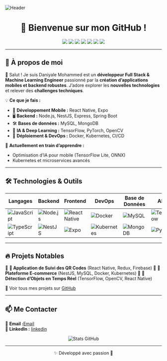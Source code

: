 ![Header](https://your-banner-url.com/banner.png)

<h1 align="center">🚀 Bienvenue sur mon GitHub !</h1>

<p align="center">
  <img src="https://img.shields.io/badge/React_Native-61DAFB?style=for-the-badge&logo=react&logoColor=white" />
  <img src="https://img.shields.io/badge/Node.js-339933?style=for-the-badge&logo=nodedotjs&logoColor=white" />
  <img src="https://img.shields.io/badge/NestJS-E0234E?style=for-the-badge&logo=nestjs&logoColor=white" />
  <img src="https://img.shields.io/badge/Spring_Boot-6DB33F?style=for-the-badge&logo=springboot&logoColor=white" />
  <img src="https://img.shields.io/badge/TypeScript-3178C6?style=for-the-badge&logo=typescript&logoColor=white" />
  <img src="https://img.shields.io/badge/Python-3776AB?style=for-the-badge&logo=python&logoColor=white" />
  <img src="https://img.shields.io/badge/Machine_Learning-F7931E?style=for-the-badge&logo=tensorflow&logoColor=white" />
</p>

---

## 📌 **À propos de moi**

👋 Salut ! Je suis Daniyale Mohammed est un **développeur Full Stack & Machine Learning Engineer** passionné par la **création d’applications mobiles et backend robustes**. J’adore explorer les **nouvelles technologies** et relever des **challenges techniques**.

💡 **Ce que je fais :**
- 📱 **Développement Mobile :** React Native, Expo
- 🖥️ **Backend :** Node.js, NestJS, Express, Spring Boot
- 🛠 **Bases de données :** MySQL, MongoDB
- 🤖 **IA & Deep Learning :** TensorFlow, PyTorch, OpenCV
- 🚀 **Déploiement & DevOps :** Docker, Kubernetes, CI/CD

🎯 **Actuellement en train d’apprendre :**
- Optimisation d’IA pour mobile (TensorFlow Lite, ONNX)
- Kubernetes et microservices avancés

---

## 🛠 **Technologies & Outils**

| Langages | Backend | Frontend | DevOps | Base de Données | AI/ML |
|----------|---------|----------|--------|----------------|--------|
| ![JavaScript](https://img.shields.io/badge/JavaScript-F7DF1E?style=for-the-badge&logo=javascript&logoColor=black) | ![Node.js](https://img.shields.io/badge/Node.js-339933?style=for-the-badge&logo=nodedotjs&logoColor=white) | ![React Native](https://img.shields.io/badge/React_Native-61DAFB?style=for-the-badge&logo=react&logoColor=white) | ![Docker](https://img.shields.io/badge/Docker-2496ED?style=for-the-badge&logo=docker&logoColor=white) | ![MySQL](https://img.shields.io/badge/MySQL-4479A1?style=for-the-badge&logo=mysql&logoColor=white) | ![TensorFlow](https://img.shields.io/badge/TensorFlow-FF6F00?style=for-the-badge&logo=tensorflow&logoColor=white) |
| ![TypeScript](https://img.shields.io/badge/TypeScript-3178C6?style=for-the-badge&logo=typescript&logoColor=white) | ![NestJS](https://img.shields.io/badge/NestJS-E0234E?style=for-the-badge&logo=nestjs&logoColor=white) | ![Expo](https://img.shields.io/badge/Expo-000020?style=for-the-badge&logo=expo&logoColor=white) | ![Kubernetes](https://img.shields.io/badge/Kubernetes-326CE5?style=for-the-badge&logo=kubernetes&logoColor=white) | ![MongoDB](https://img.shields.io/badge/MongoDB-47A248?style=for-the-badge&logo=mongodb&logoColor=white) | ![PyTorch](https://img.shields.io/badge/PyTorch-EE4C2C?style=for-the-badge&logo=pytorch&logoColor=white) |

---

## 🔥 **Projets Notables**

🔹 **📱 Application de Suivi des QR Codes** (React Native, Redux, Firebase)
🔹 **🚀 Plateforme E-commerce** (NestJS, MySQL, Docker, Kubernetes)
🔹 **🧠 Détection d’Objets en Temps Réel** (TensorFlow, OpenCV, React Native)

📌 Voir tous mes projets sur [GitHub](https://github.com/yourusername)

---

## 📫 **Me Contacter**

📧 **Email :**[Email](danielwork2030@gmail.com)  
💼 **LinkedIn :** [linkedin](https://www.linkedin.com/feed/?trk=guest_homepage-basic_google-one-tap-submit)  

<p align="center">
  <img src="https://github-readme-stats.vercel.app/api?username=yourusername&show_icons=true&theme=radical" alt="Stats GitHub" />
</p>




---

<p align="center">✨ Développé avec passion 🚀</p>
